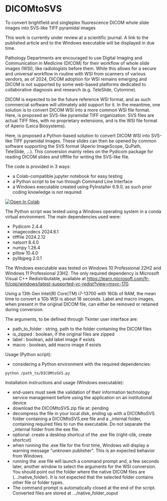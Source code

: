 # DICOMtoSVS
To convert brightfield and singleplex fluorescence DICOM whole slide images into SVS-like TIFF pyramidal images

This work is currently under review at a scientific journal. A link to the published article and to the Windows executable will be displayed in due time.

Pathology Departments are encouraged to use Digital Imaging and Communication in Medicine (DICOM) for their workflow of whole slide images (WSI), like radiologists before them. While this allows for a secure and universal workflow in routine with WSI from scanners of various vendors, as of 2024, DICOM adoption for WSI remains emerging and DICOM is not supported by some web-based platforms dedicated to collaborative diagnosis and research (e.g. TeleSlide, Cytomine).

DICOM is expected to be the future reference WSI format, and as such commercial software will ultimately add support for it. In the meantime, one solution is to convert DICOM WSI into a more common WSI file format. Here, is proposed an SVS-like pyramidal TIFF organization. SVS files are actual TIFF files, with no proprietary extensions, and is the WSI file format of Aperio (Leica Biosystems).

Here, is proposed a Python-based solution to convert DICOM WSI into SVS-like TIFF pyramidal images. These slides can then be opened by common software supporting the SVS format (Aperio ImageScope, QuPath, TeleSlide, ...). This conversion mainly relies on the Pydicom package for reading DICOM slides and tifffile for writing the SVS-like file.

The code is provided in 3 ways: 
- a Colab-compatible jupyter notebook for easy testing
- a Python script to be run through Command Line Interface
- a Windows executable created using PyInstaller 6.9.0, as such prior coding knowledge is not required
<a target="_blank" href="https://colab.research.google.com/github/bertrandchauveau/DICOMtoSVS/blob/main/DICOM_to_SVS.ipynb">
  <img src="https://colab.research.google.com/assets/colab-badge.svg" alt="Open In Colab"/>
</a>

The Python script was tested using a Windows operating system in a conda virtual environment.
The main dependencies used were:
- Pydicom 2.4.4
- imagecodecs 2024.6.1
- tifffile 2024.2.12
- natsort 8.4.0
- numpy 1.26.4
- pillow 10.4.0
- pylibjpeg 2.0.1

The Windows executable was tested on Windows 10 Professional 22H2 and Windows 11 Professional 23H2. The only required dependency is Microsoft Visual C++ Redistributable, available at https://learn.microsoft.com/fr-fr/cpp/windows/latest-supported-vc-redist?view=msvc-170.

Using a 13th Gen Intel(R) Core(TM) i7-13700 with 16Gb of RAM, the mean time to convert a 1Gb WSI is about 18 seconds. Label and macro images, when present in the original DICOM file, can either be removed or retained during conversion.

The arguments, to be defined through Tkinter user interface are:
- path_to_folder : string, path to the folder containing the DICOM files
- is_zipped : boolean, if the original files are zipped
- label : boolean, add label image if exists
- macro : boolean, add macro image if exists

Usage (Python script):
- considering a Python environment with the required dependencies:
  
```python /path_to/DICOMtoSVS.py```

Installation instructions and usage (Windows executable):
- end-users must seek the validation of their information technology service management before using the application on an institutional device
- download the DICOMtoSVS.zip file at: pending
- decompress the file in your local disk, ending up with a DICOMtoSVS folder containing a DICOMtoSVS.exe file and a _internal folder, containing required files to run the executable. Do not separate the _internal folder from the exe file. 
- optional: create a desktop shortcut of the .exe file (right-clik, create shortcut)
- when running the .exe file for the first time, Windows will display a warning message "unknown publisher". This is an expected behavior from Windows.
- running the .exe file will launch a command prompt and, a few seconds later, another window to select the arguments for the WSI conversion. You should point out the folder where the native DICOM files are (.../native_folder). It is not expected that the selected folder contains other file or folder types.
- The command prompt is automatically closed at the end of the script. Converted files are stored at .../native_folder_ouput

